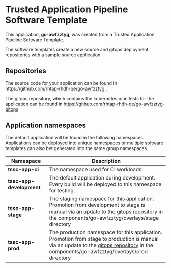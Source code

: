 # Trusted Application Pipeline Software Template

This application, **go-awfzztyg**, was created from a Trusted Application Pipeline Software Template.

The software templates create a new source and gitops deployment repositories with a sample source application. 

## Repositories

The source code for your application can be found in [https://github.com/rhtap-rhdh-qe/go-awfzztyg ](https://github.com/rhtap-rhdh-qe/go-awfzztyg ).
 
The gitops repository, which contains the kubernetes manifests for the application can be found in 
[https://github.com/rhtap-rhdh-qe/go-awfzztyg-gitops ](https://github.com/rhtap-rhdh-qe/go-awfzztyg-gitops ) 

## Application namespaces 

The default application will be found in the following namespaces. Applications can be deployed into unique namespaces or multiple software templates can also bet generated into the same group namespaces.  

|  Namespace   |  Description   |  
| -------- | -------- |
| **tssc-app-ci** | The namespace used for CI workloads |
| **tssc-app-development** | The default application during development. Every build will be deployed to this namespace for testing. |
| **tssc-app-stage** | The staging namespace for this application. Promotion from development to stage is manual via an update to the [gitops repository](https://github.com/rhtap-rhdh-qe/go-awfzztyg-gitops ) in the components/go-awfzztyg/overlays/stage directory |
| **tssc-app-prod** | The production namespace for this application. Promotion from stage to production is manual via an update to the [gitops repository](https://github.com/rhtap-rhdh-qe/go-awfzztyg-gitops ) in the components/go-awfzztyg/overlays/prod directory |